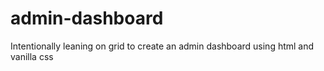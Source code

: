 # admin-dashboard
Intentionally leaning on grid to create an admin dashboard using html and vanilla css
